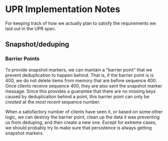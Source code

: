 # UPR Implementation Notes

For keeping track of how we actually plan to satisfy the requirements we
laid out in the UPR spec.

## Snapshot/deduping

### Barrier Points

To provide snapshot markers, we can mantain a "barrier point" that we
prevent deduplication to happen behind. That is, if the barrier point is
is 400, we do not delete items from memory that are before sequence 400.
Once clients receive sequence 400, they are also sent the snapshot
marker message. Since this provides a guarantee that there are no
missing keys caused by deduplication behind a point, this barrier point
can only be *created* at the *most recent* sequence number.

When a satisfactory number of clients have seen it, or based on some
other logic, we can destroy the barrier point, clean up the data it was
preventing us from deduping, and then create a new one. Except for
extreme cases, we should probably try to make sure that persistence is
always getting snapshot markers.



